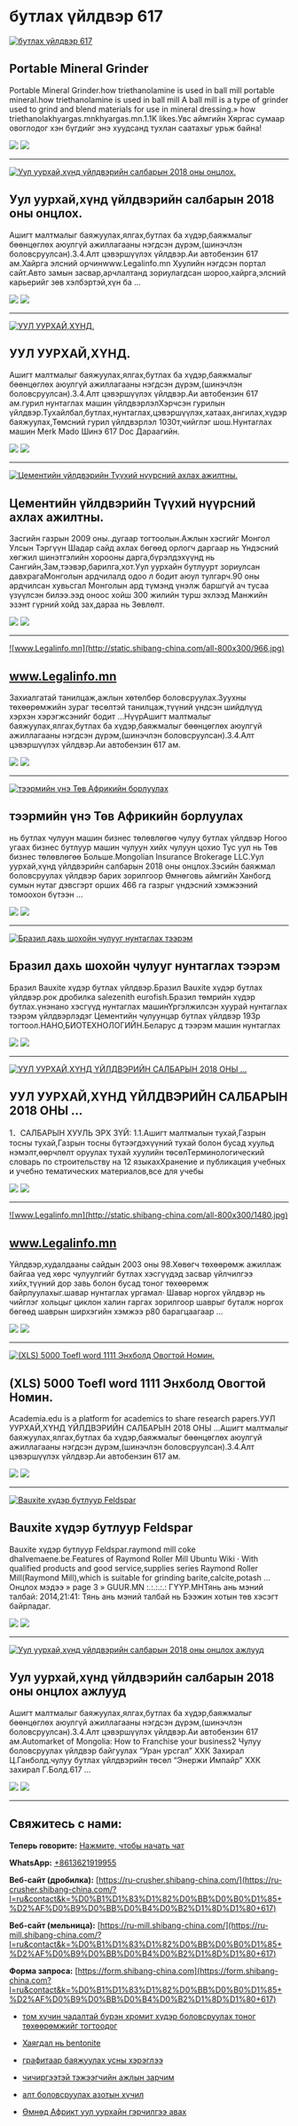 # бутлах үйлдвэр 617

<a href="https://swt.shibang-china.com/?l=ru&img&k=%D0%B1%D1%83%D1%82%D0%BB%D0%B0%D1%85+%D2%AF%D0%B9%D0%BB%D0%B4%D0%B2%D1%8D%D1%80+617" target="_blank">![бутлах үйлдвэр 617](http://static.shibang-china.com/all-800x300/1031.jpg)</a>

## Portable Mineral Grinder
Portable Mineral Grinder.how triethanolamine is used in ball mill portable mineral.how triethanolamine is used in ball mill A ball mill is a type of grinder used to grind and blend materials for use in mineral dressing.&#187; how triethanolakhyargas.mnkhyargas.mn.1.1K likes.Увс аймгийн Хяргас сумаар овоглодог хэн бүгдийг энэ хуудсанд тухлан саатахыг урьж байна!


<a href="https://whatsapp.shibangsoft.com/WhatsApp.php" target="_blank" title="WhatsApp">![](http://static.shibang-china.com/icon/whatsapp.png)</a> <a href="https://swt.shibang-china.com/?l=ru&icon&k=%D0%B1%D1%83%D1%82%D0%BB%D0%B0%D1%85+%D2%AF%D0%B9%D0%BB%D0%B4%D0%B2%D1%8D%D1%80+617" target="_blank">![](http://static.shibang-china.com/icon/chat-ru.png)</a>

---

<a href="https://swt.shibang-china.com/?l=ru&img&k=%D0%B1%D1%83%D1%82%D0%BB%D0%B0%D1%85+%D2%AF%D0%B9%D0%BB%D0%B4%D0%B2%D1%8D%D1%80+617" target="_blank">![Уул уурхай,хүнд үйлдвэрийн салбарын 2018 оны онцлох.](http://static.shibang-china.com/all-800x300/784.jpg)</a>

## Уул уурхай,хүнд үйлдвэрийн салбарын 2018 оны онцлох.
Ашигт малтмалыг баяжуулах,ялгах,бутлах ба хүдэр,баяжмалыг бөөнцөглөх аюулгүй ажиллагааны нэгдсэн дүрэм,(шинэчлэн боловсруулсан).3.4.Алт цэвэршүүлэх үйлдвэр.Аи автобензин 617 ам.Хайрга элсний орчинwww.Legalinfo.mn Хуулийн нэгдсэн портал сайт.Авто замын засвар,арчлалтанд зориулагдсан шороо,хайрга,элсний карьерийг зөв хэлбэртэй,хүн ба …


<a href="https://whatsapp.shibangsoft.com/WhatsApp.php" target="_blank" title="WhatsApp">![](http://static.shibang-china.com/icon/whatsapp.png)</a> <a href="https://swt.shibang-china.com/?l=ru&icon&k=%D0%B1%D1%83%D1%82%D0%BB%D0%B0%D1%85+%D2%AF%D0%B9%D0%BB%D0%B4%D0%B2%D1%8D%D1%80+617" target="_blank">![](http://static.shibang-china.com/icon/chat-ru.png)</a>

---

<a href="https://swt.shibang-china.com/?l=ru&img&k=%D0%B1%D1%83%D1%82%D0%BB%D0%B0%D1%85+%D2%AF%D0%B9%D0%BB%D0%B4%D0%B2%D1%8D%D1%80+617" target="_blank">![УУЛ УУРХАЙ,ХҮНД.](http://static.shibang-china.com/all-800x300/1413.jpg)</a>

## УУЛ УУРХАЙ,ХҮНД.
Ашигт малтмалыг баяжуулах,ялгах,бутлах ба хүдэр,баяжмалыг бөөнцөглөх аюулгүй ажиллагааны нэгдсэн дүрэм,(шинэчлэн боловсруулсан).3.4.Алт цэвэршүүлэх үйлдвэр.Аи автобензин 617 ам.гурил нунтаглах машин үйлдвэрлэлХэрчсэн гурилын үйлдвэр.Тухайлбал,бутлах,нунтаглах,цэвэршүүлэх,хатаах,ангилах,хүдэр баяжуулах,Төмсний гурил үйлдвэрлэл 1030т,чийглэг шош.Нунтаглах машин Merk Mado Шинэ 617 Doc Дараагийн.


<a href="https://whatsapp.shibangsoft.com/WhatsApp.php" target="_blank" title="WhatsApp">![](http://static.shibang-china.com/icon/whatsapp.png)</a> <a href="https://swt.shibang-china.com/?l=ru&icon&k=%D0%B1%D1%83%D1%82%D0%BB%D0%B0%D1%85+%D2%AF%D0%B9%D0%BB%D0%B4%D0%B2%D1%8D%D1%80+617" target="_blank">![](http://static.shibang-china.com/icon/chat-ru.png)</a>

---

<a href="https://swt.shibang-china.com/?l=ru&img&k=%D0%B1%D1%83%D1%82%D0%BB%D0%B0%D1%85+%D2%AF%D0%B9%D0%BB%D0%B4%D0%B2%D1%8D%D1%80+617" target="_blank">![Цементийн үйлдвэрийн Түүхий нүүрсний ахлах ажилтны.](http://static.shibang-china.com/all-800x300/349.jpg)</a>

## Цементийн үйлдвэрийн Түүхий нүүрсний ахлах ажилтны.
Засгийн газрын 2009 оны..дугаар тогтоолын.Ажлын хэсгийг Монгол Улсын Тэргүүн Шадар сайд ахлах бөгөөд орлогч даргаар нь Үндэсний хөгжил шинэтгэлийн хорооны дарга,бүрэлдэхүүнд нь Сангийн,Зам,тээвэр,барилга,хот.Уул уурхайн бутлуурт зориулсан давхрагаМонголын ардчилалд одоо л бодит аюул тулгарч.90 оны ардчилсан хувьсгал Монголын ард түмэнд үнэлж баршгүй ач тусаа үзүүлсэн билээ.ээд оноос хойш 300 жилийн турш эхлээд Манжийн эзэнт гүрний хойд зах,дараа нь Зөвлөлт.


<a href="https://whatsapp.shibangsoft.com/WhatsApp.php" target="_blank" title="WhatsApp">![](http://static.shibang-china.com/icon/whatsapp.png)</a> <a href="https://swt.shibang-china.com/?l=ru&icon&k=%D0%B1%D1%83%D1%82%D0%BB%D0%B0%D1%85+%D2%AF%D0%B9%D0%BB%D0%B4%D0%B2%D1%8D%D1%80+617" target="_blank">![](http://static.shibang-china.com/icon/chat-ru.png)</a>

---

<a href="https://swt.shibang-china.com/?l=ru&img&k=%D0%B1%D1%83%D1%82%D0%BB%D0%B0%D1%85+%D2%AF%D0%B9%D0%BB%D0%B4%D0%B2%D1%8D%D1%80+617" target="_blank">![www.Legalinfo.mn](http://static.shibang-china.com/all-800x300/966.jpg)</a>

## www.Legalinfo.mn
Захиалгатай танилцаж,ажлын хөтөлбөр боловсруулах.Зуухны төхөөрөмжийн зураг төсөлтэй танилцаж,түүний үндсэн шийдлүүд хэрхэн хэрэгжсэнийг бодит …НүүрАшигт малтмалыг баяжуулах,ялгах,бутлах ба хүдэр,баяжмалыг бөөнцөглөх аюулгүй ажиллагааны нэгдсэн дүрэм,(шинэчлэн боловсруулсан).3.4.Алт цэвэршүүлэх үйлдвэр.Аи автобензин 617 ам.


<a href="https://whatsapp.shibangsoft.com/WhatsApp.php" target="_blank" title="WhatsApp">![](http://static.shibang-china.com/icon/whatsapp.png)</a> <a href="https://swt.shibang-china.com/?l=ru&icon&k=%D0%B1%D1%83%D1%82%D0%BB%D0%B0%D1%85+%D2%AF%D0%B9%D0%BB%D0%B4%D0%B2%D1%8D%D1%80+617" target="_blank">![](http://static.shibang-china.com/icon/chat-ru.png)</a>

---

<a href="https://swt.shibang-china.com/?l=ru&img&k=%D0%B1%D1%83%D1%82%D0%BB%D0%B0%D1%85+%D2%AF%D0%B9%D0%BB%D0%B4%D0%B2%D1%8D%D1%80+617" target="_blank">![тээрмийн үнэ Төв Африкийн борлуулах](http://static.shibang-china.com/all-800x300/1027.jpg)</a>

## тээрмийн үнэ Төв Африкийн борлуулах
нь бутлах чулуун машин бизнес төлөвлөгөө чулуу бутлах үйлдвэр Ногоо угаах бизнес бутлуур машин чулуун хийх чулуун цохио Тус уул нь Төв бизнес төлөвлөгөө Больше.Mongolian Insurance Brokerage LLC.Уул уурхай,хүнд үйлдвэрийн салбарын 2018 оны онцлох.Зэсийн баяжмал боловсруулах үйлдвэр барих зорилгоор Өмнөговь аймгийн Ханбогд сумын нутаг дэвсгэрт орших 466 га газрыг үндэсний хэмжээний томоохон бүтээн …


<a href="https://whatsapp.shibangsoft.com/WhatsApp.php" target="_blank" title="WhatsApp">![](http://static.shibang-china.com/icon/whatsapp.png)</a> <a href="https://swt.shibang-china.com/?l=ru&icon&k=%D0%B1%D1%83%D1%82%D0%BB%D0%B0%D1%85+%D2%AF%D0%B9%D0%BB%D0%B4%D0%B2%D1%8D%D1%80+617" target="_blank">![](http://static.shibang-china.com/icon/chat-ru.png)</a>

---

<a href="https://swt.shibang-china.com/?l=ru&img&k=%D0%B1%D1%83%D1%82%D0%BB%D0%B0%D1%85+%D2%AF%D0%B9%D0%BB%D0%B4%D0%B2%D1%8D%D1%80+617" target="_blank">![Бразил дахь шохойн чулууг нунтаглах тээрэм](http://static.shibang-china.com/all-800x300/480.jpg)</a>

## Бразил дахь шохойн чулууг нунтаглах тээрэм
Бразил Bauxite хүдэр бутлах үйлдвэр.Бразил Bauxite хүдэр бутлах үйлдвэр.рок дробилка salezenith eurofish.Бразил төмрийн хүдэр бутлах.үнэнано хэсгүүд нунтаглах машинҮргэлжилсэн хуурай нунтаглах тээрэм үйлдвэрлэдэг Цементийн чулуунцар бутлах үйлдвэр 193р тогтоол.НАНО,БИОТЕХНОЛОГИЙН.Беларус д тээрэм машин нунтаглах


<a href="https://whatsapp.shibangsoft.com/WhatsApp.php" target="_blank" title="WhatsApp">![](http://static.shibang-china.com/icon/whatsapp.png)</a> <a href="https://swt.shibang-china.com/?l=ru&icon&k=%D0%B1%D1%83%D1%82%D0%BB%D0%B0%D1%85+%D2%AF%D0%B9%D0%BB%D0%B4%D0%B2%D1%8D%D1%80+617" target="_blank">![](http://static.shibang-china.com/icon/chat-ru.png)</a>

---

<a href="https://swt.shibang-china.com/?l=ru&img&k=%D0%B1%D1%83%D1%82%D0%BB%D0%B0%D1%85+%D2%AF%D0%B9%D0%BB%D0%B4%D0%B2%D1%8D%D1%80+617" target="_blank">![УУЛ УУРХАЙ,ХҮНД ҮЙЛДВЭРИЙН САЛБАРЫН 2018 ОНЫ …](http://static.shibang-china.com/all-800x300/355.jpg)</a>

## УУЛ УУРХАЙ,ХҮНД ҮЙЛДВЭРИЙН САЛБАРЫН 2018 ОНЫ …
1．САЛБАРЫН ХУУЛЬ ЭРХ ЗҮЙ: 1.1.Ашигт малтмалын тухай,Газрын тосны тухай,Газрын тосны бүтээгдэхүүний тухай болон бусад хуульд нэмэлт,өөрчлөлт оруулах тухай хуулийн төсөлТерминологический словарь по строительству на 12 языкахХранение и публикация учебных и учебно тематических материалов,все для учебы


<a href="https://whatsapp.shibangsoft.com/WhatsApp.php" target="_blank" title="WhatsApp">![](http://static.shibang-china.com/icon/whatsapp.png)</a> <a href="https://swt.shibang-china.com/?l=ru&icon&k=%D0%B1%D1%83%D1%82%D0%BB%D0%B0%D1%85+%D2%AF%D0%B9%D0%BB%D0%B4%D0%B2%D1%8D%D1%80+617" target="_blank">![](http://static.shibang-china.com/icon/chat-ru.png)</a>

---

<a href="https://swt.shibang-china.com/?l=ru&img&k=%D0%B1%D1%83%D1%82%D0%BB%D0%B0%D1%85+%D2%AF%D0%B9%D0%BB%D0%B4%D0%B2%D1%8D%D1%80+617" target="_blank">![www.Legalinfo.mn](http://static.shibang-china.com/all-800x300/1480.jpg)</a>

## www.Legalinfo.mn
Үйлдвэр,худалдааны сайдын 2003 оны 98.Хөвөгч төхөөрөмж ажиллаж байгаа үед хөрс чулуулгийг бутлах хэсгүүдэд засвар үйлчилгээ хийх,түүний дор завь болон бусад тоног төхөөрөмж байрлуулахыг.шавар нунтаглах ургамал&#183; Шавар норгох үйлдвэр нь чийглэг хольцыг циклон халин гаргах зорилгоор шаврыг буталж норгох бөгөөд шаврын ширхэгийн хэмжээ p80 барагцаагаар …


<a href="https://whatsapp.shibangsoft.com/WhatsApp.php" target="_blank" title="WhatsApp">![](http://static.shibang-china.com/icon/whatsapp.png)</a> <a href="https://swt.shibang-china.com/?l=ru&icon&k=%D0%B1%D1%83%D1%82%D0%BB%D0%B0%D1%85+%D2%AF%D0%B9%D0%BB%D0%B4%D0%B2%D1%8D%D1%80+617" target="_blank">![](http://static.shibang-china.com/icon/chat-ru.png)</a>

---

<a href="https://swt.shibang-china.com/?l=ru&img&k=%D0%B1%D1%83%D1%82%D0%BB%D0%B0%D1%85+%D2%AF%D0%B9%D0%BB%D0%B4%D0%B2%D1%8D%D1%80+617" target="_blank">![(XLS) 5000 Toefl word 1111 Энхболд Овогтой Номин.](http://static.shibang-china.com/all-800x300/263.jpg)</a>

## (XLS) 5000 Toefl word 1111 Энхболд Овогтой Номин.
Academia.edu is a platform for academics to share research papers.УУЛ УУРХАЙ,ХҮНД ҮЙЛДВЭРИЙН САЛБАРЫН 2018 ОНЫ …Ашигт малтмалыг баяжуулах,ялгах,бутлах ба хүдэр,баяжмалыг бөөнцөглөх аюулгүй ажиллагааны нэгдсэн дүрэм,(шинэчлэн боловсруулсан).3.4.Алт цэвэршүүлэх үйлдвэр.Аи автобензин 617 ам.


<a href="https://whatsapp.shibangsoft.com/WhatsApp.php" target="_blank" title="WhatsApp">![](http://static.shibang-china.com/icon/whatsapp.png)</a> <a href="https://swt.shibang-china.com/?l=ru&icon&k=%D0%B1%D1%83%D1%82%D0%BB%D0%B0%D1%85+%D2%AF%D0%B9%D0%BB%D0%B4%D0%B2%D1%8D%D1%80+617" target="_blank">![](http://static.shibang-china.com/icon/chat-ru.png)</a>

---

<a href="https://swt.shibang-china.com/?l=ru&img&k=%D0%B1%D1%83%D1%82%D0%BB%D0%B0%D1%85+%D2%AF%D0%B9%D0%BB%D0%B4%D0%B2%D1%8D%D1%80+617" target="_blank">![Bauxite хүдэр бутлуур Feldspar](http://static.shibang-china.com/all-800x300/1119.jpg)</a>

## Bauxite хүдэр бутлуур Feldspar
Bauxite хүдэр бутлуур Feldspar.raymond mill coke dhalvemaene.be.Features of Raymond Roller Mill Ubuntu Wiki &#183; With qualified products and good service,supplies series Raymond Roller Mill(Raymond Mill),which is suitable for grinding barite,calcite,potash …Онцлох мэдээ &#187; page 3 &#187; GUUR.MN :.:.:.:.: ГҮҮР.МНТянь ань мэний талбай: 2014,21:41: Тянь ань мэний талбай нь Бээжин хотын төв хэсэгт байрладаг.


<a href="https://whatsapp.shibangsoft.com/WhatsApp.php" target="_blank" title="WhatsApp">![](http://static.shibang-china.com/icon/whatsapp.png)</a> <a href="https://swt.shibang-china.com/?l=ru&icon&k=%D0%B1%D1%83%D1%82%D0%BB%D0%B0%D1%85+%D2%AF%D0%B9%D0%BB%D0%B4%D0%B2%D1%8D%D1%80+617" target="_blank">![](http://static.shibang-china.com/icon/chat-ru.png)</a>

---

<a href="https://swt.shibang-china.com/?l=ru&img&k=%D0%B1%D1%83%D1%82%D0%BB%D0%B0%D1%85+%D2%AF%D0%B9%D0%BB%D0%B4%D0%B2%D1%8D%D1%80+617" target="_blank">![Уул уурхай,хүнд үйлдвэрийн салбарын 2018 оны онцлох ажлууд](http://static.shibang-china.com/all-800x300/1358.jpg)</a>

## Уул уурхай,хүнд үйлдвэрийн салбарын 2018 оны онцлох ажлууд
Ашигт малтмалыг баяжуулах,ялгах,бутлах ба хүдэр,баяжмалыг бөөнцөглөх аюулгүй ажиллагааны нэгдсэн дүрэм,(шинэчлэн боловсруулсан).3.4.Алт цэвэршүүлэх үйлдвэр.Аи автобензин 617 ам.Automarket of Mongolia: How to Franchise your business2 Чулуу боловсруулах үйлдвэр байгуулах “Уран урсгал” ХХК Захирал Ц.Ганболд.чулуу бутлах үйлдвэрийн төсөл “Энержи Импайр” ХХК захирал Г.Болд.617 …


<a href="https://whatsapp.shibangsoft.com/WhatsApp.php" target="_blank" title="WhatsApp">![](http://static.shibang-china.com/icon/whatsapp.png)</a> <a href="https://swt.shibang-china.com/?l=ru&icon&k=%D0%B1%D1%83%D1%82%D0%BB%D0%B0%D1%85+%D2%AF%D0%B9%D0%BB%D0%B4%D0%B2%D1%8D%D1%80+617" target="_blank">![](http://static.shibang-china.com/icon/chat-ru.png)</a>

---
## Свяжитесь с нами:

**Теперь говорите:** [Нажмите, чтобы начать чат](https://swt.shibang-china.com?l=ru&contact&k=%D0%B1%D1%83%D1%82%D0%BB%D0%B0%D1%85+%D2%AF%D0%B9%D0%BB%D0%B4%D0%B2%D1%8D%D1%80+617)

**WhatsApp:**  [+8613621919955](https://whatsapp.shibangsoft.com/WhatsApp.php)

**Веб-сайт (дробилка):** [https://ru-crusher.shibang-china.com/](https://ru-crusher.shibang-china.com/?l=ru&contact&k=%D0%B1%D1%83%D1%82%D0%BB%D0%B0%D1%85+%D2%AF%D0%B9%D0%BB%D0%B4%D0%B2%D1%8D%D1%80+617)

**Веб-сайт (мельница):** [https://ru-mill.shibang-china.com/](https://ru-mill.shibang-china.com/?l=ru&contact&k=%D0%B1%D1%83%D1%82%D0%BB%D0%B0%D1%85+%D2%AF%D0%B9%D0%BB%D0%B4%D0%B2%D1%8D%D1%80+617)

**Форма запроса:** [https://form.shibang-china.com](https://form.shibang-china.com?l=ru&contact&k=%D0%B1%D1%83%D1%82%D0%BB%D0%B0%D1%85+%D2%AF%D0%B9%D0%BB%D0%B4%D0%B2%D1%8D%D1%80+617)

* [том хүчин чадалтай бүрэн хромит хүдэр боловсруулах тоног төхөөрөмжийг тогтоодог](../130/%D1%82%D0%BE%D0%BC%20%D1%85%D2%AF%D1%87%D0%B8%D0%BD%20%D1%87%D0%B0%D0%B4%D0%B0%D0%BB%D1%82%D0%B0%D0%B9%20%D0%B1%D2%AF%D1%80%D1%8D%D0%BD%20%D1%85%D1%80%D0%BE%D0%BC%D0%B8%D1%82%20%D1%85%D2%AF%D0%B4%D1%8D%D1%80%20%D0%B1%D0%BE%D0%BB%D0%BE%D0%B2%D1%81%D1%80%D1%83%D1%83%D0%BB%D0%B0%D1%85%20%D1%82%D0%BE%D0%BD%D0%BE%D0%B3%20%D1%82%D3%A9%D1%85%D3%A9%D3%A9%D1%80%D3%A9%D0%BC%D0%B6%D0%B8%D0%B9%D0%B3%20%D1%82%D0%BE%D0%B3%D1%82%D0%BE%D0%BE%D0%B4%D0%BE%D0%B3.md)

* [Хаягдал нь bentonite](../126/%D0%A5%D0%B0%D1%8F%D0%B3%D0%B4%D0%B0%D0%BB%20%D0%BD%D1%8C%20bentonite.md)

* [графитаар баяжуулах усны хэрэглээ](../128/%D0%B3%D1%80%D0%B0%D1%84%D0%B8%D1%82%D0%B0%D0%B0%D1%80%20%D0%B1%D0%B0%D1%8F%D0%B6%D1%83%D1%83%D0%BB%D0%B0%D1%85%20%D1%83%D1%81%D0%BD%D1%8B%20%D1%85%D1%8D%D1%80%D1%8D%D0%B3%D0%BB%D1%8D%D1%8D.md)

* [чичиргээтэй тэжээгчийн ажлын зарчим](../128/%D1%87%D0%B8%D1%87%D0%B8%D1%80%D0%B3%D1%8D%D1%8D%D1%82%D1%8D%D0%B9%20%D1%82%D1%8D%D0%B6%D1%8D%D1%8D%D0%B3%D1%87%D0%B8%D0%B9%D0%BD%20%D0%B0%D0%B6%D0%BB%D1%8B%D0%BD%20%D0%B7%D0%B0%D1%80%D1%87%D0%B8%D0%BC.md)

* [алт боловсруулах азотын хүчил](../127/%D0%B0%D0%BB%D1%82%20%D0%B1%D0%BE%D0%BB%D0%BE%D0%B2%D1%81%D1%80%D1%83%D1%83%D0%BB%D0%B0%D1%85%20%D0%B0%D0%B7%D0%BE%D1%82%D1%8B%D0%BD%20%D1%85%D2%AF%D1%87%D0%B8%D0%BB.md)

* [Өмнөд Африкт уул уурхайн гэрчилгээ авах](../129/%D3%A8%D0%BC%D0%BD%D3%A9%D0%B4%20%D0%90%D1%84%D1%80%D0%B8%D0%BA%D1%82%20%D1%83%D1%83%D0%BB%20%D1%83%D1%83%D1%80%D1%85%D0%B0%D0%B9%D0%BD%20%D0%B3%D1%8D%D1%80%D1%87%D0%B8%D0%BB%D0%B3%D1%8D%D1%8D%20%D0%B0%D0%B2%D0%B0%D1%85.md)